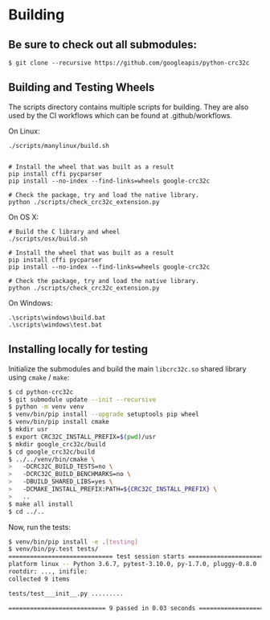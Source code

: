
# Building

## Be sure to check out all submodules:

```
$ git clone --recursive https://github.com/googleapis/python-crc32c
```

## Building and Testing Wheels

The scripts directory contains multiple scripts for building. They are also
used by the CI workflows which can be found at .github/workflows.

On Linux:

```
./scripts/manylinux/build.sh


# Install the wheel that was built as a result
pip install cffi pycparser
pip install --no-index --find-links=wheels google-crc32c

# Check the package, try and load the native library.
python ./scripts/check_crc32c_extension.py
```

On OS X:

```
# Build the C library and wheel
./scripts/osx/build.sh

# Install the wheel that was built as a result
pip install cffi pycparser
pip install --no-index --find-links=wheels google-crc32c

# Check the package, try and load the native library.
python ./scripts/check_crc32c_extension.py
```

On Windows:

```
.\scripts\windows\build.bat
.\scripts\windows\test.bat
```


## Installing locally for testing

Initialize the submodules and build the main `libcrc32c.so` shared
library using `cmake` / `make`:

```bash
$ cd python-crc32c
$ git submodule update --init --recursive
$ python -m venv venv
$ venv/bin/pip install --upgrade setuptools pip wheel
$ venv/bin/pip install cmake
$ mkdir usr
$ export CRC32C_INSTALL_PREFIX=$(pwd)/usr
$ mkdir google_crc32c/build
$ cd google_crc32c/build
$ ../../venv/bin/cmake \
>   -DCRC32C_BUILD_TESTS=no \
>   -DCRC32C_BUILD_BENCHMARKS=no \
>   -DBUILD_SHARED_LIBS=yes \
>   -DCMAKE_INSTALL_PREFIX:PATH=${CRC32C_INSTALL_PREFIX} \
>   ..
$ make all install
$ cd ../..
```

Now, run the tests:

```bash
$ venv/bin/pip install -e .[testing]
$ venv/bin/py.test tests/
============================= test session starts ==============================
platform linux -- Python 3.6.7, pytest-3.10.0, py-1.7.0, pluggy-0.8.0
rootdir: ..., inifile:
collected 9 items

tests/test___init__.py .........                                         [100%]

=========================== 9 passed in 0.03 seconds ===========================
```
